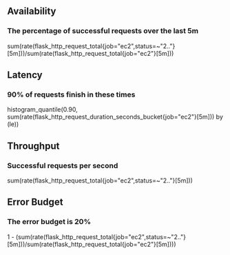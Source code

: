 ## Availability
### The percentage of successful requests over the last 5m
sum(rate(flask_http_request_total{job="ec2",status=~"2.."}[5m]))/sum(rate(flask_http_request_total{job="ec2"}[5m]))

## Latency
### 90% of requests finish in these times
histogram_quantile(0.90, sum(rate(flask_http_request_duration_seconds_bucket{job="ec2"}[5m])) by (le))

## Throughput
### Successful requests per second
sum(rate(flask_http_request_total{job="ec2",status=~"2.."}[5m]))


## Error Budget
### The error budget is 20%
1 - (sum(rate(flask_http_request_total{job="ec2",status=~"2.."}[5m]))/sum(rate(flask_http_request_total{job="ec2"}[5m])))
